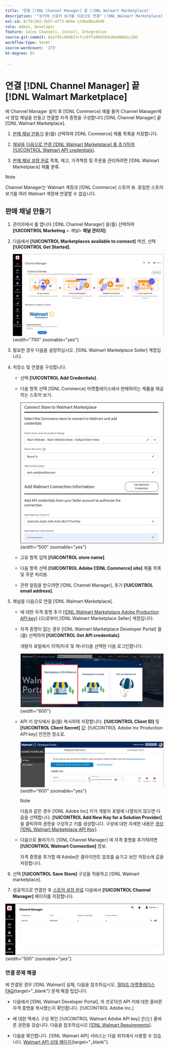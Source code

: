 ```yaml
---
title: '연결 [!DNL Channel Manager] 끝 [!DNL Walmart Marketplace]'
description: '"상거래 스토어 보기를 다음으로 연결" [!DNL Walmart Marketplace] Walmart Marketplace 판매에 대한 상거래 제품 목록, 재고, 가격 및 주문을 관리할 수 있는 판매 채널을 만듭니다."'
exl-id: 8c78c582-7b57-4f73-894e-134ba0ba3640
role: Admin, Developer
feature: Sales Channels, Install, Integration
source-git-commit: 8a1f95cdb8817cfcc6ffa96b584c66e680a1c282
workflow-type: tm+mt
source-wordcount: '373'
ht-degree: 0%

---
```


# 연결 [!DNL Channel Manager] 끝 [!DNL Walmart Marketplace]

에 Channel Manager 설치 후 [!DNL Commerce] 예를 들어 Channel Manager에서 영업 채널을 만들고 연결할 자격 증명을 구성합니다 [!DNL Channel Manager] 끝 [!DNL Walmart Marketplace].

1. [판매 채널 만들기](#create-the-sales-channel) 을(를) 선택하여 [!DNL Commerce] 제품 목록을 저장합니다.

1. [채널을 다음으로 연결 [!DNL Walmart Marketplace] 를 추가하여 [!UICONTROL Walmart API credentials]](#connect-the-channel-to-walmart-marketplace).

1. [판매 채널 설정 완료](#complete-sales-channel-store-setup) 목록, 재고, 가격책정 및 주문을 관리하려면 [!DNL Walmart Marketplace] 제품 분류.

>[!NOTE]
>
>Channel Manager는 Walmart 계정과 [!DNL Commerce] 스토어 뷰. 동일한 스토어 보기를 여러 Walmart 계정에 연결할 수 없습니다.

## 판매 채널 만들기

1. 관리자에서 를 엽니다 [!DNL Channel Manager] 을(를) 선택하여 **[!UICONTROL Marketing** > _채널&#x200B;_> **채널 관리자]**.

1. 다음에서 **[!UICONTROL Marketplaces available to connect]** 섹션, 선택 **[!UICONTROL Get Started]**.

   ![새로 연결 [!DNL Walmart] 저장 위치: [!DNL Channel Manager]](assets/channel-manager-home.png){width="700" zoomable="yes"}

1. 필요한 경우 다음을 설정하십시오. [!DNL Walmart Marketplace Seller] 계정입니다.

1. 저장소 및 연결을 구성합니다.

   - 선택 **[!UICONTROL Add Credentials]**.

   - 다음 항목 선택 [!DNL Commerce] 마켓플레이스에서 판매하려는 제품을 제공하는 스토어 보기.

     ![다음 간 연결 구성 [!DNL Commerce] 및 [!DNL Walmart Marketplace] 출처: [!DNL Channel Manager]](assets/configure-commerce-to-marketplace-connection.png){width="500" zoomable="yes"}

   - 고유 항목 입력 **[!UICONTROL store name]**.

   - 다음 항목 선택 **[!UICONTROL Adobe [!DNL Commerce] site]** 제품 목록 및 주문 처리용.

   - 관련 알림을 받으려면 [!DNL Channel Manager], 추가 **[!UICONTROL email address]**.

1. 채널을 다음으로 연결 [!DNL Walmart Marketplace].

   - 에 대한 자격 증명 추가 [[!DNL Walmart Marketplace Adobe Production API key]](walmart-requirements.md#generate-a-walmart-marketplace-production-api-key) (으)로부터 [!DNL Walmart Marketplace Seller] 계정입니다.

   - 자격 증명이 없는 경우 [!DNL Walmart Marketplace Developer Portal] 을(를) 선택하여 **[!UICONTROL Get API credentials]**.

     개발자 포털에서 지역(미국 및 캐나다)을 선택한 다음 로그인합니다.

     ![[!DNL Walmart Marketplace] 계정 로그인](assets/walmart-marketplace-login-page.png){width="600"}

   - API 키 양식에서 을(를) 복사하여 저장합니다. **[!UICONTROL Client ID]** 및 **[!UICONTROL Client Secret]** 값: [!UICONTROL Adobe Inc Production API key] 안전한 장소로.

     ![[!DNL Walmart Marketplace API key] 구성 페이지](assets/walmart-api-key-management-form.png){width="600" zoomable="yes"}

     >[!NOTE]
     >
     >다음과 같은 경우 [!DNL Adobe Inc] 키가 개발자 포털에 나열되지 않으면 다음을 선택합니다. **[!UICONTROL Add New Key for a Solution Provider]** 을 클릭하여 권한을 구성하고 키를 생성합니다. 구성에 대한 자세한 내용은 [생성 [!DNL Walmart Marketplace API Key]](walmart-requirements.md#generate-a-walmart-marketplace-api-key).

   - 다음으로 돌아가기: [!DNL Channel Manager] 에 자격 증명을 추가하려면 **[!UICONTROL Walmart Connection]** 정보.

     자격 증명을 추가할 때 Adobe은 클라이언트 암호를 숨기고 보안 저장소에 값을 저장합니다.

1. 선택 **[!UICONTROL Save Store]** 구성을 적용하고 [!DNL Walmart marketplace].

1. 성공적으로 연결한 후 [스토어 설정 완료](complete-sales-channel-store-setup.md) 다음에서 **[!UICONTROL Channel Manager]** 페이지를 저장합니다.

![첫 번째 스토어 설정](assets/channel-manager-setup-first-store.png){width="500" zoomable="yes"}

### 연결 문제 해결

에 연결된 경우 [!DNL Walmart] 실패, 다음을 참조하십시오. [월마트 마켓플레이스 FAQ](https://developer.walmart.com/faq/us/faq-auth/){target="_blank"} 문제 해결 팁입니다.

- 다음에서 [!DNL Walmart Developer Portal], 의 프로덕션 API 키에 대한 올바른 자격 증명을 복사했는지 확인합니다. [!UICONTROL Adobe Inc.]

- 에 대한 액세스 구성 확인 [!UICONTROL Walmart Adobe API key] 은(는) 올바른 권한을 갖습니다. 다음을 참조하십시오 [[!DNL Walmart Requirements]](walmart-requirements.md##generate-a-walmart-marketplace-api-key).

- 다음을 확인합니다. [!DNL Walmart API] 서비스는 다음 위치에서 사용할 수 있습니다. [Walmart API 상태 페이지](https://developer.walmart.com/us/whats-new/new-api-status-information-now-available/){target="_blank"}.
